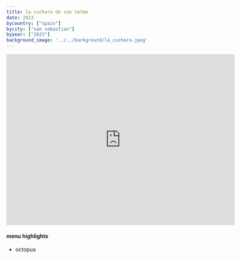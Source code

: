 ```yaml
---
title: la cuchara de san telmo
date: 2023
bycountry: ["spain"]
bycity: ["san sebastian"]
byyear: ["2023"]
background_image: '../../background/la_cuchara.jpeg'
---
```


<iframe src="https://www.google.com/maps/embed?pb=!1m18!1m12!1m3!1d2902.510501216012!2d-1.9878976233381935!3d43.324505473627035!2m3!1f0!2f0!3f0!3m2!1i1024!2i768!4f13.1!3m3!1m2!1s0xd51a54dac8167ed%3A0x189474ae514bff1!2sLa%20Cuchara%20de%20San%20Telmo!5e0!3m2!1sen!2sus!4v1702333506591!5m2!1sen!2sus" width="600" height="450" style="border:0;" allowfullscreen="" loading="lazy" referrerpolicy="no-referrer-when-downgrade"></iframe>

#### menu highlights
* octopus